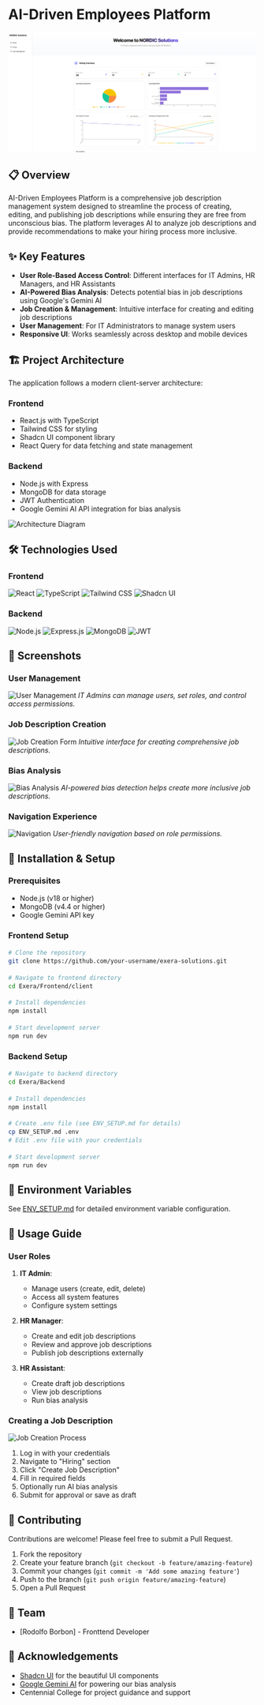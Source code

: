 # AI-Driven Employees Platform

![NODRICS Logo](./assets/home.png)

## 📋 Overview

AI-Driven Employees Platform is a comprehensive job description management system designed to streamline the process of creating, editing, and publishing job descriptions while ensuring they are free from unconscious bias. The platform leverages AI to analyze job descriptions and provide recommendations to make your hiring process more inclusive.

## ✨ Key Features

- **User Role-Based Access Control**: Different interfaces for IT Admins, HR Managers, and HR Assistants
- **AI-Powered Bias Analysis**: Detects potential bias in job descriptions using Google's Gemini AI
- **Job Creation & Management**: Intuitive interface for creating and editing job descriptions
- **User Management**: For IT Administrators to manage system users
- **Responsive UI**: Works seamlessly across desktop and mobile devices

## 🏗️ Project Architecture

The application follows a modern client-server architecture:

### Frontend

- React.js with TypeScript
- Tailwind CSS for styling
- Shadcn UI component library
- React Query for data fetching and state management

### Backend

- Node.js with Express
- MongoDB for data storage
- JWT Authentication
- Google Gemini AI API integration for bias analysis

![Architecture Diagram](./assets/images/architecture-diagram.png)

## 🛠️ Technologies Used

### Frontend

![React](https://img.shields.io/badge/React-61DAFB?style=for-the-badge&logo=react&logoColor=black)
![TypeScript](https://img.shields.io/badge/TypeScript-3178C6?style=for-the-badge&logo=typescript&logoColor=white)
![Tailwind CSS](https://img.shields.io/badge/Tailwind_CSS-38B2AC?style=for-the-badge&logo=tailwind-css&logoColor=white)
![Shadcn UI](https://img.shields.io/badge/Shadcn_UI-000000?style=for-the-badge&logo=shadcnui&logoColor=white)

### Backend

![Node.js](https://img.shields.io/badge/Node.js-339933?style=for-the-badge&logo=nodedotjs&logoColor=white)
![Express.js](https://img.shields.io/badge/Express.js-000000?style=for-the-badge&logo=express&logoColor=white)
![MongoDB](https://img.shields.io/badge/MongoDB-47A248?style=for-the-badge&logo=mongodb&logoColor=white)
![JWT](https://img.shields.io/badge/JWT-000000?style=for-the-badge&logo=JSON%20web%20tokens&logoColor=white)

## 📸 Screenshots

### User Management

![User Management](./assets/images/user-management-screenshot.png)
_IT Admins can manage users, set roles, and control access permissions._

### Job Description Creation

![Job Creation Form](./assets/images/job-creation-screenshot.png)
_Intuitive interface for creating comprehensive job descriptions._

### Bias Analysis

![Bias Analysis](./assets/images/bias-analysis-screenshot.png)
_AI-powered bias detection helps create more inclusive job descriptions._

### Navigation Experience

![Navigation](./assets/images/navigation-screenshot.png)
_User-friendly navigation based on role permissions._

## 🚀 Installation & Setup

### Prerequisites

- Node.js (v18 or higher)
- MongoDB (v4.4 or higher)
- Google Gemini API key

### Frontend Setup

```bash
# Clone the repository
git clone https://github.com/your-username/exera-solutions.git

# Navigate to frontend directory
cd Exera/Frontend/client

# Install dependencies
npm install

# Start development server
npm run dev
```

### Backend Setup

```bash
# Navigate to backend directory
cd Exera/Backend

# Install dependencies
npm install

# Create .env file (see ENV_SETUP.md for details)
cp ENV_SETUP.md .env
# Edit .env file with your credentials

# Start development server
npm run dev
```

## 🔑 Environment Variables

See [ENV_SETUP.md](./Backend/ENV_SETUP.md) for detailed environment variable configuration.

## 📖 Usage Guide

### User Roles

1. **IT Admin**:

   - Manage users (create, edit, delete)
   - Access all system features
   - Configure system settings

2. **HR Manager**:

   - Create and edit job descriptions
   - Review and approve job descriptions
   - Publish job descriptions externally

3. **HR Assistant**:
   - Create draft job descriptions
   - View job descriptions
   - Run bias analysis

### Creating a Job Description

![Job Creation Process](./assets/images/job-creation-workflow.png)

1. Log in with your credentials
2. Navigate to "Hiring" section
3. Click "Create Job Description"
4. Fill in required fields
5. Optionally run AI bias analysis
6. Submit for approval or save as draft

## 🤝 Contributing

Contributions are welcome! Please feel free to submit a Pull Request.

1. Fork the repository
2. Create your feature branch (`git checkout -b feature/amazing-feature`)
3. Commit your changes (`git commit -m 'Add some amazing feature'`)
4. Push to the branch (`git push origin feature/amazing-feature`)
5. Open a Pull Request

## 👥 Team

- [Rodolfo Borbon] - Fronttend Developer

## 🙏 Acknowledgements

- [Shadcn UI](https://ui.shadcn.com/) for the beautiful UI components
- [Google Gemini AI](https://ai.google.dev/) for powering our bias analysis
- Centennial College for project guidance and support
